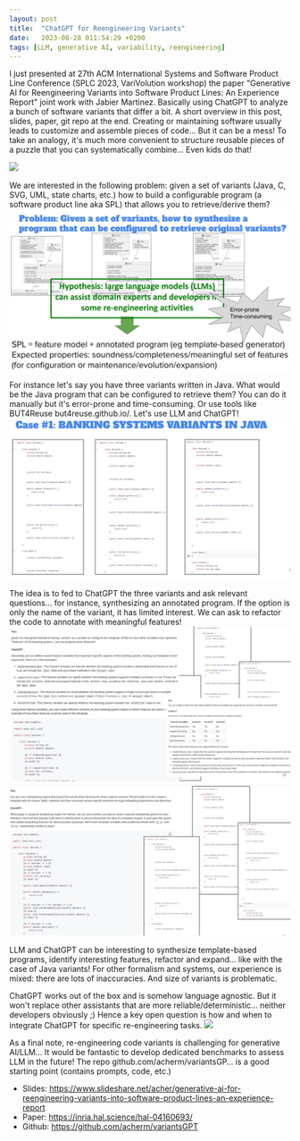 ```yaml
---
layout: post
title:  "ChatGPT for Reengineering Variants"
date:   2023-08-28 011:54:29 +0200
tags: [LLM, generative AI, variability, reengineering]
---
```


I just presented at 27th ACM International Systems and Software Product Line Conference (SPLC 2023, VariVolution workshop) the paper "Generative AI for Reengineering Variants into Software Product Lines: An Experience Report" joint work with Jabier Martinez. 
Basically using ChatGPT to analyze a bunch of software variants that differ a bit.
A short overview in this post, slides, paper, git repo at the end. 
Creating or maintaining software usually leads to customize and assemble pieces of code... But it can be a mess! To take an analogy, it's much more convenient to structure reusable pieces of a puzzle that you can systematically combine... Even kids do that!

![](assest/puzzleKids.jpeg)

We are interested in the following problem: given a set of variants (Java, C, SVG, UML, state charts, etc.) how to build a configurable program (a software product line aka SPL) that allows you to retrieve/derive them?
![](assets/problemVariants.jpeg)

For instance let's say you have three variants written in Java. What would be the Java program that can be configured to retrieve them? You can do it manually but it's error-prone and time-consuming. Or use tools like BUT4Reuse but4reuse.github.io/. Let's use LLM and ChatGPT!
![](assets/javaVariants.jpeg)

The idea is to fed to ChatGPT the three variants and ask relevant questions... for instance, synthesizing an annotated program. If the option is only the name of the variant, it has limited interest. We can ask to refactor the code to annotate with meaningful features!
![](assets/promptJavaVariants1.jpeg)
![](assets/promptJavaVariants2.jpeg)

LLM and ChatGPT can be interesting to synthesize template-based programs, identify interesting features, refactor and expand... like with the case of Java variants! 
For other formalism and systems, our experience is mixed: there are lots of inaccuracies. And size of variants is problematic. 

ChatGPT works out of the box and is somehow language agnostic. But it won't replace other assistants that are more reliable/deterministic... neither developers obviously ;) Hence a key open question is how and when to integrate ChatGPT for specific re-engineering tasks.
![](summaryVariants.jpeg)

As a final note,  re-engineering code variants is challenging for generative AI/LLM... It would be fantastic to develop dedicated benchmarks to assess LLM in the future! The repo github.com/acherm/variantsGP… is a good starting point (contains prompts, code, etc.)
 * Slides: https://www.slideshare.net/acher/generative-ai-for-reengineering-variants-into-software-product-lines-an-experience-report
 * Paper: https://inria.hal.science/hal-04160693/
 * Github: https://github.com/acherm/variantsGPT


  







 














